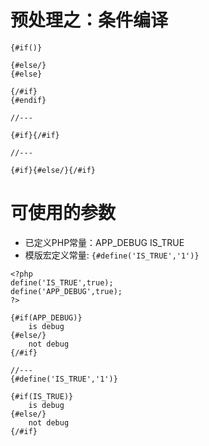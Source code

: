 
# 预处理之：条件编译
 
```
{#if()}
 
{#else/}
{#else}

{/#if}
{#endif}

//---

{#if}{/#if}

//---

{#if}{#else/}{/#if}

```

# 可使用的参数

- 已定义PHP常量：APP_DEBUG IS_TRUE 
- 模版宏定义常量: `{#define('IS_TRUE','1')}`

```
<?php
define('IS_TRUE',true);
define('APP_DEBUG',true);
?>

{#if(APP_DEBUG)}
	is debug
{#else/}
	not debug
{/#if}

//---
{#define('IS_TRUE','1')}

{#if(IS_TRUE)}
	is debug
{#else/}
	not debug
{/#if}

```


